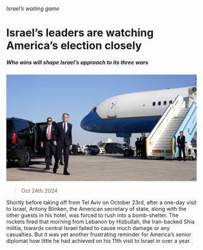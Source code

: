 ###### Israel’s waiting game

# Israel’s leaders are watching America’s election closely 

##### Who wins will shape Israel’s approach to its three wars 

![image](images/20241026_MAP505.jpg) 

> Oct 24th 2024 

Shortly before taking off from Tel Aviv on October 23rd, after a one-day visit to Israel, Antony Blinken, the American secretary of state, along with the other guests in his hotel, was forced to rush into a bomb-shelter. The rockets fired that morning from Lebanon by Hizbullah, the Iran-backed Shia militia, towards central Israel failed to cause much damage or any casualties. But it was yet another frustrating reminder for America’s senior diplomat how little he had achieved on his 11th visit to Israel in over a year. 

